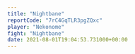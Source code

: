 ```yaml
---
title: "Nightbane"
reportCode: "7rC4GqTLR3pgZQxc"
player: "Nekonome"
fight: "Nightbane"
date: 2021-08-01T19:04:53.731000+00:00
---
```

